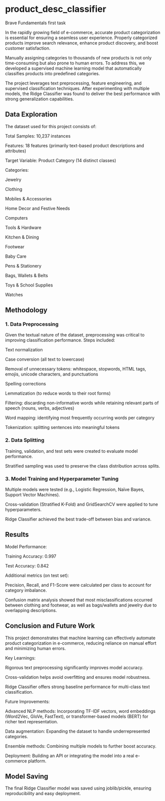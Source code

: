 # product_desc_classifier
Brave Fundamentals first task

In the rapidly growing field of e-commerce, accurate product categorization is essential for ensuring a seamless user experience. Properly categorized products improve search relevance, enhance product discovery, and boost customer satisfaction.

Manually assigning categories to thousands of new products is not only time-consuming but also prone to human errors. To address this, we developed a supervised machine learning model that automatically classifies products into predefined categories.

The project leverages text preprocessing, feature engineering, and supervised classification techniques. After experimenting with multiple models, the Ridge Classifier was found to deliver the best performance with strong generalization capabilities.
## Data Exploration

The dataset used for this project consists of:

Total Samples: 10,237 instances

Features: 18 features (primarily text-based product descriptions and attributes)

Target Variable: Product Category (14 distinct classes)

Categories:

Jewelry

Clothing

Mobiles & Accessories

Home Decor and Festive Needs

Computers

Tools & Hardware

Kitchen & Dining

Footwear

Baby Care

Pens & Stationery

Bags, Wallets & Belts

Toys & School Supplies

Watches

## Methodology
### 1. Data Preprocessing

Given the textual nature of the dataset, preprocessing was critical to improving classification performance. Steps included:

Text normalization

Case conversion (all text to lowercase)

Removal of unnecessary tokens: whitespace, stopwords, HTML tags, emojis, unicode characters, and punctuations

Spelling corrections

Lemmatization (to reduce words to their root forms)

Filtering: discarding non-informative words while retaining relevant parts of speech (nouns, verbs, adjectives)

Word mapping: identifying most frequently occurring words per category

Tokenization: splitting sentences into meaningful tokens

### 2. Data Splitting

Training, validation, and test sets were created to evaluate model performance.

Stratified sampling was used to preserve the class distribution across splits.

### 3. Model Training and Hyperparameter Tuning

Multiple models were tested (e.g., Logistic Regression, Naïve Bayes, Support Vector Machines).

Cross-validation (Stratified K-Fold) and GridSearchCV were applied to tune hyperparameters.

Ridge Classifier achieved the best trade-off between bias and variance.

## Results
Model Performance:

Training Accuracy: 0.997

Test Accuracy: 0.842

Additional metrics (on test set):

Precision, Recall, and F1-Score were calculated per class to account for category imbalance.

Confusion matrix analysis showed that most misclassifications occurred between clothing and footwear, as well as bags/wallets and jewelry due to overlapping descriptions.

## Conclusion and Future Work

This project demonstrates that machine learning can effectively automate product categorization in e-commerce, reducing reliance on manual effort and minimizing human errors.

Key Learnings:

Rigorous text preprocessing significantly improves model accuracy.

Cross-validation helps avoid overfitting and ensures model robustness.

Ridge Classifier offers strong baseline performance for multi-class text classification.

Future Improvements:

Advanced NLP methods: Incorporating TF-IDF vectors, word embeddings (Word2Vec, GloVe, FastText), or transformer-based models (BERT) for richer text representation.

Data augmentation: Expanding the dataset to handle underrepresented categories.

Ensemble methods: Combining multiple models to further boost accuracy.

Deployment: Building an API or integrating the model into a real e-commerce platform.

## Model Saving

The final Ridge Classifier model was saved using joblib/pickle, ensuring reproducibility and easy deployment.

